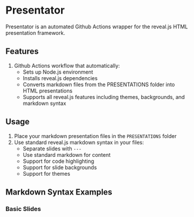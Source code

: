 # Presentator

Presentator is an automated Github Actions wrapper for the reveal.js HTML presentation framework.

## Features

1. Github Actions workflow that automatically:
   - Sets up Node.js environment
   - Installs reveal.js dependencies
   - Converts markdown files from the PRESENTATIONS folder into HTML presentations
   - Supports all reveal.js features including themes, backgrounds, and markdown syntax

## Usage

1. Place your markdown presentation files in the `PRESENTATIONS` folder
2. Use standard reveal.js markdown syntax in your files:
   - Separate slides with `---`
   - Use standard markdown for content
   - Support for code highlighting
   - Support for slide backgrounds
   - Support for themes

## Markdown Syntax Examples

### Basic Slides
